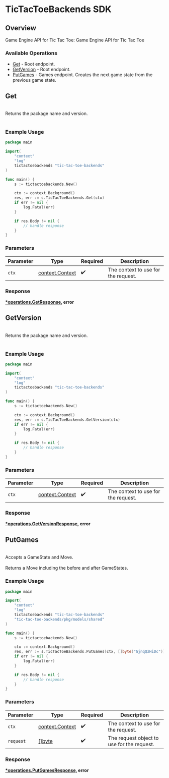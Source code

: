 # TicTacToeBackends SDK


## Overview

Game Engine API for Tic Tac Toe: Game Engine API for Tic Tac Toe

### Available Operations

* [Get](#get) - Root endpoint.
* [GetVersion](#getversion) - Root endpoint.
* [PutGames](#putgames) - Games endpoint. Creates the next game state from the previous game state.

## Get

<br/>Returns the package name and version.<br/><br/>

### Example Usage

```go
package main

import(
	"context"
	"log"
	tictactoebackends "tic-tac-toe-backends"
)

func main() {
    s := tictactoebackends.New()

    ctx := context.Background()
    res, err := s.TicTacToeBackends.Get(ctx)
    if err != nil {
        log.Fatal(err)
    }

    if res.Body != nil {
        // handle response
    }
}
```

### Parameters

| Parameter                                             | Type                                                  | Required                                              | Description                                           |
| ----------------------------------------------------- | ----------------------------------------------------- | ----------------------------------------------------- | ----------------------------------------------------- |
| `ctx`                                                 | [context.Context](https://pkg.go.dev/context#Context) | :heavy_check_mark:                                    | The context to use for the request.                   |


### Response

**[*operations.GetResponse](../../models/operations/getresponse.md), error**


## GetVersion

<br/>Returns the package name and version.<br/><br/>

### Example Usage

```go
package main

import(
	"context"
	"log"
	tictactoebackends "tic-tac-toe-backends"
)

func main() {
    s := tictactoebackends.New()

    ctx := context.Background()
    res, err := s.TicTacToeBackends.GetVersion(ctx)
    if err != nil {
        log.Fatal(err)
    }

    if res.Body != nil {
        // handle response
    }
}
```

### Parameters

| Parameter                                             | Type                                                  | Required                                              | Description                                           |
| ----------------------------------------------------- | ----------------------------------------------------- | ----------------------------------------------------- | ----------------------------------------------------- |
| `ctx`                                                 | [context.Context](https://pkg.go.dev/context#Context) | :heavy_check_mark:                                    | The context to use for the request.                   |


### Response

**[*operations.GetVersionResponse](../../models/operations/getversionresponse.md), error**


## PutGames

<br/>Accepts a GameState and Move.<br/><br/>Returns a Move including the before and after GameStates.<br/>

### Example Usage

```go
package main

import(
	"context"
	"log"
	tictactoebackends "tic-tac-toe-backends"
	"tic-tac-toe-backends/pkg/models/shared"
)

func main() {
    s := tictactoebackends.New()

    ctx := context.Background()
    res, err := s.TicTacToeBackends.PutGames(ctx, []byte("GjnqQzHiDc"))
    if err != nil {
        log.Fatal(err)
    }

    if res.Body != nil {
        // handle response
    }
}
```

### Parameters

| Parameter                                             | Type                                                  | Required                                              | Description                                           |
| ----------------------------------------------------- | ----------------------------------------------------- | ----------------------------------------------------- | ----------------------------------------------------- |
| `ctx`                                                 | [context.Context](https://pkg.go.dev/context#Context) | :heavy_check_mark:                                    | The context to use for the request.                   |
| `request`                                             | [[]byte](../../models//.md)                           | :heavy_check_mark:                                    | The request object to use for the request.            |


### Response

**[*operations.PutGamesResponse](../../models/operations/putgamesresponse.md), error**

